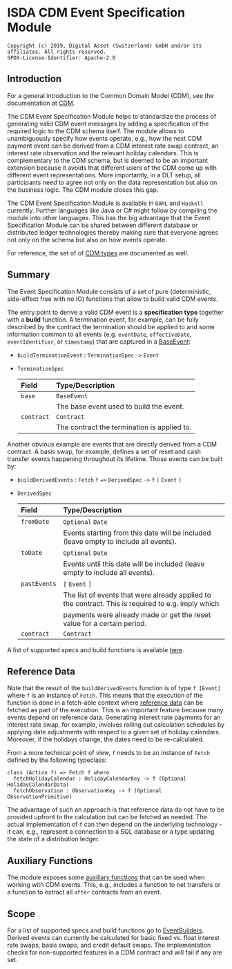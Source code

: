 ISDA CDM Event Specification Module
====================================

    Copyright (c) 2019, Digital Asset (Switzerland) GmbH and/or its affiliates. All rights reserved.
    SPDX-License-Identifier: Apache-2.0

Introduction
-------------

For a general introduction to the Common Domain Model (CDM), see the documentation at [CDM](https://portal.cdm.rosetta-technology.io).

The CDM Event Specification Module helps to standardize the process of generating valid CDM event messages by adding a specification of the required logic to the CDM schema itself. The module allows to unambiguously specify how events operate, e.g., how the next CDM payment event can be derived from a CDM interest rate swap contract, an interest rate observation and the relevant holiday calendars. This is complementary to the CDM schema, but is deemed to be an important extension because it avoids that different users of the CDM come up with different event representations. More importantly, in a DLT setup, all participants need to agree not only on the data representation but also on the business logic. The CDM module closes this gap.

The CDM Event Specification Module is available in `DAML` and `Haskell` currently. Further languages like Java or C# might follow by compiling the module into other languages. This has the big advantage that the Event Specification Module can be shared between different database or distributed ledger technologies thereby making sure that everyone agrees not only on the schema but also on how events operate.

For reference, the set of of [CDM types](docs/autogen/CdmTypes.md) are documented as well.


Summary
-------

The Event Specification Module consists of a set of pure (deterministic, side-effect free with no IO) functions that allow to build valid CDM events.

The entry point to derive a valid CDM event is a **specification type** together with a **build** function. A termination event, for example, can be fully described by the contract the termination should be applied to and some information common to all events (e.g. `eventDate`, `effectiveDate`, `eventIdentifier`, or `timestamp`) that are captured in a [BaseEvent](docs/autogen/EventBuilder.md):

* `buildTerminationEvent` : `TerminationSpec` `->` `Event`

* `TerminationSpec`

  | Field      | Type/Description |
  | :--------- | :----------------
  | `base`     | `BaseEvent`
  |            | The base event used to build the event.
  | `contract` | `Contract`
  |            | The contract the termination is applied to.


Another obvious example are events that are directly derived from a CDM contract. A basis swap, for example, defines a set of reset and cash transfer events happening throughout its lifetime. Those events can be built by:

* `buildDerivedEvents` : `Fetch` `f` `=>` `DerivedSpec` `->` `f` `[` `Event` `]`

* `DerivedSpec`

  | Field        | Type/Description |
  | :----------- | :----------------
  | `fromDate`   | `Optional` `Date`
  |              | Events starting from this date will be included (leave empty to include all events).
  | `toDate`     | `Optional` `Date`
  |              | Events until this date will be included (leave empty to include all events).
  | `pastEvents` | `[` `Event` `]`
  |              | The list of events that were already applied to the contract. This is required to e.g. imply which
  |              | payments were already made or get the reset value for a certain period.
  | `contract`   | `Contract`

A list of supported specs and build functions is available [here](docs/autogen/EventBuilder.md).


Reference Data
--------------

Note that the result of the `buildDerivedEvents` function is of type `f [Event]` where `f` is an instance of `Fetch`. This means that the execution of the function is done in a fetch-able context where [reference data](docs/autogen/RefData.md) can be fetched as part of the execution. This is an important feature because many events depend on reference data. Generating interest rate payments for an interest rate swap, for example, involves rolling out calculation schedules by applying date adjustments with respect to a given set of holiday calendars. Moreover, if the holidays change, the dates need to be re-calculated.

From a more technical point of view, `f` needs to be an instance of `Fetch` defined by the following typeclass:

```
class (Action f) => Fetch f where
  fetchHolidayCalendar : HolidayCalendarKey -> f (Optional HolidayCalendarData)
  fetchObservation : ObservationKey -> f (Optional ObservationPrimitive)
```

The advantage of such an approach is that reference data do not have to be provided upfront to the calculation but can be fetched as needed. The actual implementation of `f` can then depend on the underlying technology - it can, e.g., represent a connection to a SQL database or a type updating the state of a distribution ledger.


Auxiliary Functions
-------------------

The module exposes some [auxiliary functions](docs/autogen/Auxiliary.md) that can be used when working with CDM events. This, e.g., includes a function to net transfers or a function to extract all `after` contracts from an event.


Scope
-----

For a list of supported specs and build functions go to [EventBuilders](docs/autogen/EventBuilder.md). Derived events can currently be calculated for basic fixed vs. float interest rate swaps, basis swaps, and credit default swaps. The implementation checks for non-supported features in a CDM contract and will fail if any are set.
